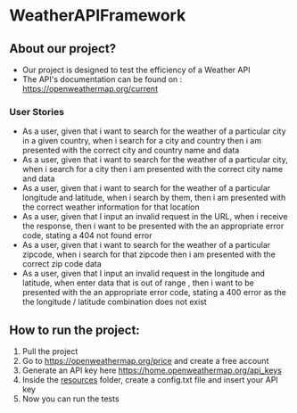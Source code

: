# WeatherAPIFramework

## About our project?
- Our project is designed to test the efficiency of a Weather API
- The API's documentation can be found on : https://openweathermap.org/current





### User Stories




- As a user, given that i want to search for the weather of a particular city in a given country, when i search for a city and country then i am presented with the correct city and country name and data
- As a user, given that i want to search for the weather of a particular city, when i search for a city then i am presented with the correct city name and data
- As a user, given that i want to search for the weather of a particular longitude and latitude, when i search by them, then i am presented with the correct weather information for that location
- As a user, given that I input an invalid request in the URL, when i receive the response, then i want to be presented with the an appropriate error code, stating a 404 not found error
- As a user, given that i want to search for the weather of a particular zipcode, when i search for that zipcode then i am presented with the correct zip code data
- As a user, given that I input an invalid request in the longitude and latitude, when enter data that is out of range , then i want to be presented with the an appropriate error code, stating a 400 error as the the longitude / latitude combination does not exist




## How to run the project:
1. Pull the project
2. Go to https://openweathermap.org/price and create a free account
3. Generate an API key here https://home.openweathermap.org/api_keys
4. Inside the [resources](https://github.com/GVN07/WeatherAPIFramework/tree/dev/WeatherAPI/src/resources) folder, create a config.txt file and insert your API key
5. Now you can run the tests
